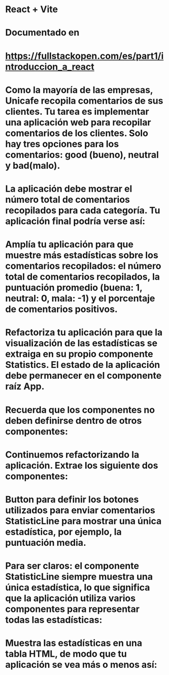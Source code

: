 # React + Vite
# Documentado en 
# https://fullstackopen.com/es/part1/introduccion_a_react

# Como la mayoría de las empresas, Unicafe recopila comentarios de sus clientes. Tu tarea es implementar una aplicación web para recopilar comentarios de los clientes. Solo hay tres opciones para los comentarios: good (bueno), neutral y bad(malo).

# La aplicación debe mostrar el número total de comentarios recopilados para cada categoría. Tu aplicación final podría verse así:

# Amplía tu aplicación para que muestre más estadísticas sobre los comentarios recopilados: el número total de comentarios recopilados, la puntuación promedio (buena: 1, neutral: 0, mala: -1) y el porcentaje de comentarios positivos.

# Refactoriza tu aplicación para que la visualización de las estadísticas se extraiga en su propio componente Statistics. El estado de la aplicación debe permanecer en el componente raíz App.

# Recuerda que los componentes no deben definirse dentro de otros componentes:

# Continuemos refactorizando la aplicación. Extrae los siguiente dos componentes:

# Button para definir los botones utilizados para enviar comentarios StatisticLine para mostrar una única estadística, por ejemplo, la puntuación media.
# Para ser claros: el componente StatisticLine siempre muestra una única estadística, lo que significa que la aplicación utiliza varios componentes para representar todas las estadísticas:

# Muestra las estadísticas en una tabla HTML, de modo que tu aplicación se vea más o menos así:













